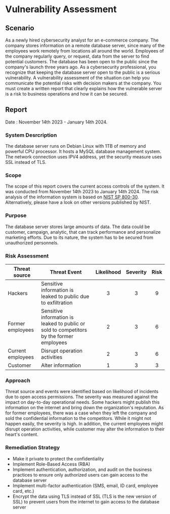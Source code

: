 # Vulnerability Assessment 

## Scenario

As a newly hired cybersecurity analyst for an e-commerce company. The company stores information on a remote database server, since many of the employees work remotely from locations all around the world. 
Employees of the company regularly query, or request, data from the server to find potential customers. The database has been open to the public since the company's launch three years ago. 
As a cybersecurity professional, you recognize that keeping the database server open to the public is a serious vulnerability.
A vulnerability assessment of the situation can help you communicate the potential risks with decision makers at the company. You must create a written report that clearly explains how the vulnerable server is a risk to business operations and how it can be secured.

## Report 

Date : November 14th 2023 - January 14th 2024.

### System Desrcription
The database server runs on Debian Linux with 1TB of memory and powerful CPU processor. It hosts a MySQL database management system. The network connection uses IPV4 address, yet the security measure uses SSL instead of TLS.   

### Scope
The scope of this report covers the current access controls of the system. It was conducted from November 14th 2023 to January 14th 2024. The risk analysis of the information system is based on [NIST SP 800-30](https://csrc.nist.gov/pubs/sp/800/30/r1/final). Alternatively, please have a look on other versions published by NIST. 

### Purpose
The database server stores large amounts of data. The data could be customer, campaign, analytic, that can track performance and personalize marketing efforts. Due to its nature, the system has to be secured from unauthorized personnels.

### Risk Assessment
| Threat source | Threat Event | Likelihood | Severity | Risk |
| --- | --- | :---: | :---: | :---: | 
| Hackers | Sensitive information is leaked to public due to exfiltration | 3 | 3 | 9|
| Former employees | Sensitive information is leaked to public or sold to competitors by the former employees | 2 | 3 | 6 |
| Current employees | Disrupt operation activities | 2 | 3 | 6 |
| Customer | Alter information | 1 | 3 | 3| 

### Approach 
Threat source and events were identified based on likelihood of incidents due to open access permissions. The severity was measured against the impact on day-to-day operational needs. Some hackers might publish this information on the internet and bring down the organization's reputation. As for former employees, there was a case when they left the company and sold the confidential information to the competitors. While it might not happen easily, the severity is high. In addition, the current employees might disrupt operation activities, while customer may alter the information to their heart's content. 


### Remediation Strategy
* Make it private to protect the confidentiality
* Implement Role-Based Access (RBA)
* Implement authentication, authorization, and audit on the business practices to ensure only authorized users can gain access to the database server
* Implement multi-factor authentication (SMS, email, ID card, employee card, etc.)
* Encrypt the data using TLS instead of SSL (TLS is the new version of SSL) to prevent users from the internet to gain access to the database server
